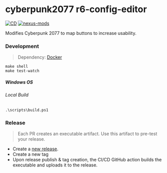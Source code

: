 # cyberpunk2077 r6-config-editor
[![CD](https://github.com/rdok/cyberpunk2077-r6-config-editor/workflows/CD-stable/badge.svg)](https://github.com/rdok/cyberpunk2077-r6-config-editor/actions?query=workflow%3ACD)
[![nexus-mods](https://img.shields.io/badge/Nexus%20-Mods-orange?style=flat-square&logo=spinrilla)](https://www.nexusmods.com/cyberpunk2077/mods/341)


Modifies Cyberpunk 2077 to map buttons to increase usability.

### Development
> Dependency: [Docker](https://www.docker.com/)

```
make shell
make test-watch
```

##### Windows OS
###### Local Build
```
.\scripts\build.ps1
```

### Release
> Each PR creates an executable artifact. Use this artifact to pre-test your release.  
 
- Create a [new release](https://github.com/rdok/cyberpunk2077-r6-config-editor/releases/new).
- Create a new tag
- Upon release publish & tag creation, the CI/CD GitHub action builds the executable and uploads it to the release.
